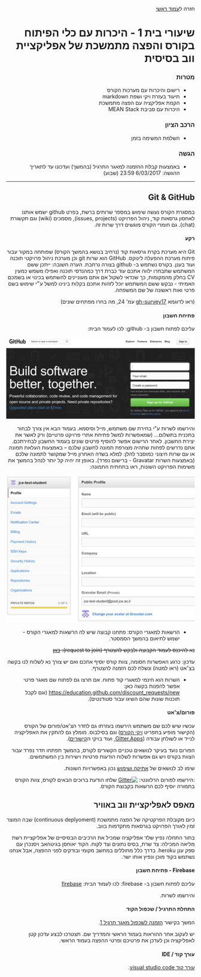 <div dir="rtl">
<div>
</div>

חזרה ל[עמוד ראשי](../../../..)

# שיעורי בית 1 - היכרות עם כלי הפיתוח בקורס והפצה מתמשכת של אפליקציית ווב בסיסית

### מטרות
- רישום והיכרות עם מערכות הקורס
- תיעוד בעזרת ויקי ושפת markdown
- הקמת אפליקציה עם הפצה מתמשכת
- היכרות עם סביבת MEAN Stack

### הרכב הציון
- השלמת המשימה בזמן

### הגשה
- באמצעות קבלת ההזמנה למאגר התרגיל (בהמשך) ועדכונו עד לתאריך ההגשה: 6/03/2017 23:59 (שבוע)

---

##  Git & GitHub

במסגרת הקורס נעשה שימוש במספר שרותים ברשת, בפרט github ישמש אותנו לאחסון גרסאות קוד, ניהול הפרויקט (issues, projects), מסמכים (wiki) וגם תקשורת (chat). גם חומרי הקורס מוגשים דרך שרות זה.


#### רקע

Git היא מערכת בקרת גרסאות קוד (נרחיב בנושא בהמשך הקורס) שפותחה במקור עבור פיתוח מערכת ההפעלה לינוקס.
GitHub הוא שרות git וכן מערכת ניהול פרויקטי תוכנה ועוד בענן. בקורס נשתמש ב- github  בצורה נרחבת.
הערה חשובה: ייתכן ששם המשתמש שתבחרו ילווה אתכם עוד כברת דרך כמהנדסי תוכנה ואפילו משמש כמעין CV בחלק מהמקומות, כך שכדאי לשקול אם אתם מעוניינים להשתמש בכינוי או בשמכם האמיתי - נבקש ששם המשתמש יוכל לזהות אתכם בקלות בינינו למשל ע״י שימוש בשם פרטי ואות ראשונה של שם המשפחה.

(ראו לדוגמא [gh-survey17] עמ' 24, מה בחרו מפתחים שונים)

#### פתיחת חשבון

עליכם לפתוח חשבון ב- github:
לכו לעמוד הבית:

![github homepage](./github.png)

והירשמו לשרות ע"י בחירת שם משתמש, מייל וסיסמא.
בעמוד הבא אין צורך לבחור בתכנית בתשלום... (שמאפשרות למשל פתיחת אתרי פרויקט פרטיים) ורק לאשר את יצירת החשבון. לאחר הרישום אפשר להוסיף פרטים שונים בעמוד החשבון לבחירתכם. 
אתם נדרשים לפחות שתהיה מצורפת תמונה לחשבון שלכם – באמצעות העלאת תמונה או עם שרות חיצוני כמוסבר להלן:
למלא בשדה האחרון מייל שמקושר לתמונה שלכם (באמצעות השרות Gravatar - ברישום נפרד). באופן זה יהיה קל יותר לנהל בהמשך את משימות הפרויקט השונות, ראו בתחתית התמונה: 

![Gravatar](./gravatar.png)


- הרשאות למאגרי הקורס: פתחנו קבוצה שיש לה הרשאות למאגרי הקורס - ישמש לתיאום בהמשך הסמסטר. 

<del>נא להיכנס לעמוד הקבוצה ולבקש להצטרף (request to join): [כאן][team]</del> 

עדכון: כרגע האפשרות חסומה, צוות קורס יוסיף אתכם ואם יש צורך נא לשלוח לנו בקשה בצ׳אט (ראו למטה) ונשלח לכם הזמנה להצטרף.

- השרות הוא חינמי למאגרי קוד פתוח. אם תרצו גם לפתוח שם מאגר פרטי אפשר להפנות בקשה כאן: https://education.github.com/discount_requests/new (וגם לקבל תוכנות שונות שהם השיגו עבור סטודנטים).

####  פורום/צ'אט
עכשיו שיש לכם שם משתמש הירשמו בעזרתו גם לחדר הצ'אט/פורום של הקורס (הקישור מופיע בתפריט [ויקי הקורס](course-wiki)) וגם בסילבוס. מומלץ גם להתקין את האפליקציה לנייד או לשולחן עבודה ([Gitter.Apps](https://gitter.im/apps), ועוד בויקי ה[קישורים][web-links]).

הפורום נועד בעיקר לנושאים טכניים הקשורים לקורס, בהמשך תפתחו חדר נפרד עבור הצוות בקורס ויש גם אפשרות לשלוח הודעות פרטיות וישירות בין המשתמשים.

שימו לב לנושאים של [אתיקה ושימוש][using-group-chat] נכון באפשרויות השונות.

:הירשמו לפורום הרלוונטי: [![Gitter](https://badges.gitter.im/Join%20Chat.svg)][course-chat]
שלחו הודעת ברוכים הבאים לקורס, צוות הקורס בתמורה יוסיף לכם הרשאות בקבוצת הקורס.


## מאפס לאפליקציית ווב באוויר

כיום מקובלת הפרקטיקה של הפצה מתמשכת (continuous deplyoment) שבה המוצר זמין לאורך הפרויקט בגרסאות מתקדמות בווב.

בתור התחלה נפיץ שלד אפליקציה שמכיל את הרכיבים הבסיסיים של אפליקציית רשת מליאה המכילה: צד שרת, בסיס נתונים וצד לקוח. הקוד יאוחסן בגיטהאב ויסנכרן עם ספק ענן heroku. בדרך כלל מחוללים במחשב מקומי ובודקים לפני ההפצה, אבל אנחנו נשתמש בקוד מוכן ונפיץ אותו ישר.

####  Firebase - פתיחת חשבון

עליכם לפתוח חשבון ב- firebase:
לכו לעמוד הבית:
[firebase][firebase]

והירשמו לשרות.

#### התחלת התרגיל / שכפול הקוד

המשך בקישור [הזמנה לשכפול מאגר תרגיל 1][ex1-repo-invitation].

יש לעקוב אחר ההוראות בעמוד הראשי והמדריך שם.  תצטרכו לבצע עדכון קטן לאפליקציה וכן לעדכן את פרטיכם ופרטי ההפצה בעמוד הראשי.

#### עורך קוד / IDE
[עורך קוד visual studio code][code-editor].

<!-- links -->
[firebase]: https://firebase.google.com/
[code-editor]: https://code.visualstudio.com/
[team]: https://github.com/orgs/jce-il/teams/students2018b
[course-wiki]: https://github.com/jce-il/se-class/wiki
[web-links]:https://github.com/jce-il/se-class/wiki/Links
[using-group-chat]: https://m.signalvnoise.com/is-group-chat-making-you-sweat-744659addf7d#.yur7rp88a
[course-chat]: https://gitter.im/jce-il/se17b
[gh-survey17]: https://github.com/staeiou/github-survey-analysis/blob/master/github_survey_report.pdf
[ex1-repo-invitation]:  https://classroom.github.com/...

